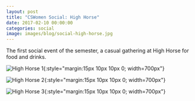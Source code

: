 ```yaml
---
layout: post
title: "CSWomen Social: High Horse"
date: 2017-02-10 00:00:00
categories: social
image: images/blog/social-high-horse.jpg
---
```


The first social event of the semester, a casual gathering at High Horse for food and drinks.

![High Horse 1](/images/social/high_horse1.jpg){:style="margin:15px 10px 10px 0; width=700px"}

![High Horse 2](/images/social/high_horse2.jpg){:style="margin:15px 10px 10px 0; width=700px"}

![High Horse 3](/images/social/high_horse3.jpg){:style="margin:15px 10px 10px 0; width=700px"}

